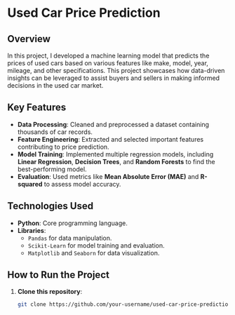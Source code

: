 # Used Car Price Prediction

## Overview
In this project, I developed a machine learning model that predicts the prices of used cars based on various features like make, model, year, mileage, and other specifications. This project showcases how data-driven insights can be leveraged to assist buyers and sellers in making informed decisions in the used car market.

## Key Features
- **Data Processing**: Cleaned and preprocessed a dataset containing thousands of car records.
- **Feature Engineering**: Extracted and selected important features contributing to price prediction.
- **Model Training**: Implemented multiple regression models, including **Linear Regression**, **Decision Trees**, and **Random Forests** to find the best-performing model.
- **Evaluation**: Used metrics like **Mean Absolute Error (MAE)** and **R-squared** to assess model accuracy.

## Technologies Used
- **Python**: Core programming language.
- **Libraries**:
  - `Pandas` for data manipulation.
  - `Scikit-Learn` for model training and evaluation.
  - `Matplotlib` and `Seaborn` for data visualization.

## How to Run the Project
1. **Clone this repository**:
   ```bash
   git clone https://github.com/your-username/used-car-price-prediction](https://github.com/Shubh07062002/A-machine-learning-way-to-predicting-used-car-prices.git
